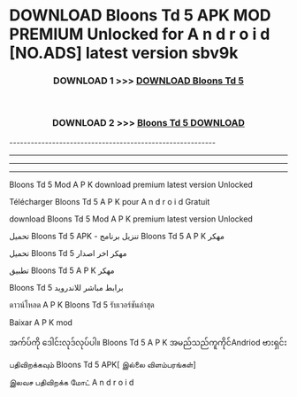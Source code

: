 # DOWNLOAD Bloons Td 5  APK MOD PREMIUM Unlocked for A n d r o i d [NO.ADS] latest version sbv9k 



<div align="center">

<h3>DOWNLOAD 1 >>> <a href="https://getmod2.web.app/?judul=Bloons Td 5 ">DOWNLOAD Bloons Td 5 </a></h3><br>

<h3>DOWNLOAD 2 >>> <a href="https://getmod2.web.app/?judul=Bloons Td 5 ">Bloons Td 5  DOWNLOAD </a></h3>

</div>
----------------------------------------------------------

----------------------------------------------------------

----------------------------------------------------------

----------------------------------------------------------

Bloons Td 5  Mod A P K download premium latest version Unlocked

Télécharger Bloons Td 5  A P K pour A n d r o i d Gratuit

download Bloons Td 5  Mod A P K premium latest version Unlocked

تحميل Bloons Td 5  APK - تنزيل برنامج Bloons Td 5  A P K مهكر

تحميل Bloons Td 5  مهكر اخر اصدار

تطبيق Bloons Td 5  A P K مهكر

Bloons Td 5  برابط مباشر للاندرويد

ดาวน์โหลด A P K Bloons Td 5  รับเวอร์ชันล่าสุด

Baixar A P K mod

အက်ပ်ကို ဒေါင်းလုဒ်လုပ်ပါ။ Bloons Td 5  A P K အမည်သည်ကူကိုင်Andriod ဗားရှင်း

பதிவிறக்கவும் Bloons Td 5  APK[ இல்லை விளம்பரங்கள்] 
 
இலவச பதிவிறக்க மோட் A n d r o i d



